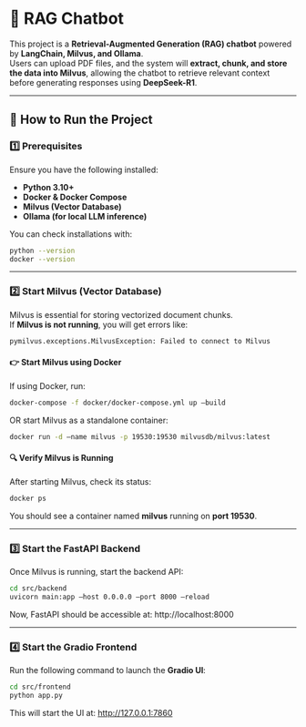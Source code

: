 # 🧠 RAG Chatbot

This project is a **Retrieval-Augmented Generation (RAG) chatbot** powered by **LangChain, Milvus, and Ollama**.  
Users can upload PDF files, and the system will **extract, chunk, and store the data into Milvus**, allowing the chatbot to retrieve relevant context before generating responses using **DeepSeek-R1**.

---

## 🚀 **How to Run the Project**

### **1️⃣ Prerequisites**
Ensure you have the following installed:
- **Python 3.10+**
- **Docker & Docker Compose**
- **Milvus (Vector Database)**
- **Ollama (for local LLM inference)**

You can check installations with:
```sh
python --version
docker --version
```
---
### **2️⃣ Start Milvus (Vector Database)**
Milvus is essential for storing vectorized document chunks.  
If **Milvus is not running**, you will get errors like:
```sh
pymilvus.exceptions.MilvusException: Failed to connect to Milvus
```
#### 👉 Start Milvus using Docker
If using Docker, run:
```sh
docker-compose -f docker/docker-compose.yml up –build
```
OR start Milvus as a standalone container:
```sh
docker run -d –name milvus -p 19530:19530 milvusdb/milvus:latest
```

#### 🔍 Verify Milvus is Running
After starting Milvus, check its status:
```sh
docker ps
```
You should see a container named **milvus** running on **port 19530**.

---

### 3️⃣ Start the FastAPI Backend
Once Milvus is running, start the backend API:
```sh
cd src/backend
uvicorn main:app –host 0.0.0.0 –port 8000 –reload
```

Now, FastAPI should be accessible at:
http://localhost:8000

---

### 4️⃣ Start the Gradio Frontend
Run the following command to launch the **Gradio UI**:
```sh
cd src/frontend
python app.py
```
This will start the UI at:
http://127.0.0.1:7860